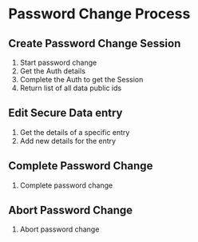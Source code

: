 # Password Change Process

## Create Password Change Session
1) Start password change
2) Get the Auth details
3) Complete the Auth to get the Session
4) Return list of all data public ids

## Edit Secure Data entry
1) Get the details of a specific entry
2) Add new details for the entry

## Complete Password Change
1) Complete password change

## Abort Password Change
1) Abort password change
